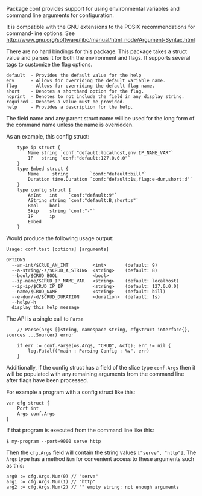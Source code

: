 Package conf provides support for using environmental variables and command
line arguments for configuration.

It is compatible with the GNU extensions to the POSIX recommendations
for command-line options. See
http://www.gnu.org/software/libc/manual/html_node/Argument-Syntax.html

There are no hard bindings for this package. This package takes a struct
value and parses it for both the environment and flags. It supports several tags
to customize the flag options.

    default  - Provides the default value for the help
    env      - Allows for overriding the default variable name.
    flag     - Allows for overriding the default flag name.
    short    - Denotes a shorthand option for the flag.
    noprint  - Denotes to not include the field in any display string.
    required - Denotes a value must be provided.
    help     - Provides a description for the help.

The field name and any parent struct name will be used for the long form of
the command name unless the name is overridden.

As an example, this config struct:

```
	type ip struct {
		Name string `conf:"default:localhost,env:IP_NAME_VAR"`
		IP   string `conf:"default:127.0.0.0"`
	}
	type Embed struct {
		Name     string        `conf:"default:bill"`
		Duration time.Duration `conf:"default:1s,flag:e-dur,short:d"`
	}
	type config struct {
		AnInt   int    `conf:"default:9"`
		AString string `conf:"default:B,short:s"`
		Bool    bool
		Skip    string `conf:"-"`
		IP      ip
		Embed
	}
```

Would produce the following usage output:

```
Usage: conf.test [options] [arguments]

OPTIONS
  --an-int/$CRUD_AN_INT         <int>       (default: 9)
  --a-string/-s/$CRUD_A_STRING  <string>    (default: B)
  --bool/$CRUD_BOOL             <bool>
  --ip-name/$CRUD_IP_NAME_VAR   <string>    (default: localhost)
  --ip-ip/$CRUD_IP_IP           <string>    (default: 127.0.0.0)
  --name/$CRUD_NAME             <string>    (default: bill)
  --e-dur/-d/$CRUD_DURATION     <duration>  (default: 1s)
  --help/-h
  display this help message
```

The API is a single call to `Parse`

```
	// Parse(args []string, namespace string, cfgStruct interface{}, sources ...Sourcer) error

	if err := conf.Parse(os.Args, "CRUD", &cfg); err != nil {
		log.Fatalf("main : Parsing Config : %v", err)
	}
```

Additionally, if the config struct has a field of the slice type `conf.Args`
then it will be populated with any remaining arguments from the command line
after flags have been processed.

For example a program with a config struct like this:

```
var cfg struct {
	Port int
	Args conf.Args
}
```

If that program is executed from the command line like this:

```
$ my-program --port=9000 serve http
```

Then the `cfg.Args` field will contain the string values `["serve", "http"]`.
The `Args` type has a method `Num` for convenient access to these arguments
such as this:

```
arg0 := cfg.Args.Num(0) // "serve"
arg1 := cfg.Args.Num(1) // "http"
arg2 := cfg.Args.Num(2) // "" empty string: not enough arguments
```
